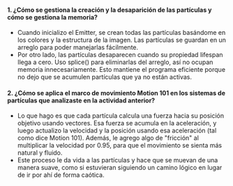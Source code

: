 #### 1. ¿Cómo se gestiona la creación y la desaparición de las partículas y cómo se gestiona la memoria?
- Cuando inicializo el Emitter, se crean todas las partículas basándome en los colores y la estructura de la imagen. Las partículas se guardan en un arreglo para poder manejarlas fácilmente.
- Por otro lado, las partículas desaparecen cuando su propiedad lifespan llega a cero. Uso splice() para eliminarlas del arreglo, así no ocupan memoria innecesariamente. Esto mantiene el programa eficiente porque no dejo que se acumulen partículas que ya no están activas.

#### 2. ¿Cómo se aplica el marco de movimiento Motion 101 en los sistemas de partículas que analizaste en la actividad anterior?
- Lo que hago es que cada partícula calcula una fuerza hacia su posición objetivo usando vectores. Esa fuerza se acumula en la aceleración, y luego actualizo la velocidad y la posición usando esa aceleración (tal como dice Motion 101). Además, le agrego algo de "fricción" al multiplicar la velocidad por 0.95, para que el movimiento se sienta más natural y fluido.
- Este proceso le da vida a las partículas y hace que se muevan de una manera suave, como si estuvieran siguiendo un camino lógico en lugar de ir por ahí de forma caótica.

